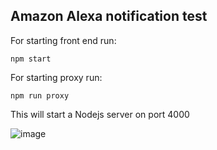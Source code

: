 ## Amazon Alexa notification test

For starting front end run:

```
npm start
```

For starting proxy run:

```
npm run proxy
```

This will start a Nodejs server on port 4000

![image](https://user-images.githubusercontent.com/52415035/125848404-d7cacafc-ec35-4492-a816-5f164f261430.png)

